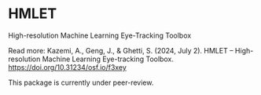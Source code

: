  # HMLET
 High-resolution Machine Learning Eye-Tracking Toolbox
 
 Read more: Kazemi, A., Geng, J., & Ghetti, S. (2024, July 2). HMLET – High-resolution Machine Learning Eye-tracking Toolbox. https://doi.org/10.31234/osf.io/f3xey
 
 This package is currently under peer-review.
